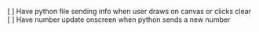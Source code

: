 [ ] Have python file sending info when user draws on canvas or clicks clear
[ ] Have number update onscreen when python sends a new number

